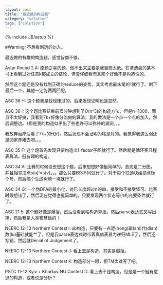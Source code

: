 ```yaml
---
layout: post
title: "最近做的构造题"
category: "solution"
tags: ["solution"]
---
```

{% include JB/setup %}

#Warning: 不想看剧透的勿入。

最近做的有趣的构造题。感觉智商不够。

Astar Round 2 A: 原题之星的题，做不出来主要是我智商太低。在渣渣豪的某本书上看到过对任意k都成立的结论，但没仔细看而且那个好像不是构造性的。

然后这个题还是没有找到正确的reduce的姿势。其实考虑最末尾的1就行了。剩下最后一个，其他一定能两两匹配。

ASC 36 H: 这个题我是找规律过的。后来发现证明也是显然。

ASC 36 I: 这个题比赛结束前15分钟想到了O(n^3)的构造方法，但是n=1000，而且不太好搞，我看到7k+好像分治向的算法，我的做法是一个点一个点的加入，然后调整边。（但是我的构造似乎出了些也许可以弥补的漏洞。。。

我放弃治疗后看了7k+的代码，然后发现不会证明为啥是对的。我觉得我这么弱还是回家养猪去吧。。。

ASC 35 F: 这个题首先发现只要构造出1-factor子图就行了。然后就是循环赛日程表算法，挺有趣的构造。

ASC 34 A: 比赛的时候没去想这个题，后来想想好像挺简单的。首先是二分图，并且相邻顶点s(u)!=s(v)。。。那么只要模3不同就行了。对于每个联通块给顶点标个号，然后搞个生成树填一填就行了。

ASC 34 G: 一个伪DFA的最小化，对已长度超过n的串，接受和不接受皆可。比赛时候想错了，然后现在觉得也挺简单的。只要发现两个状态等价的充要条件就行了。

ASC 21 E: 这个题好像是爆搜，然后没看到啥构造算法。然后parse表达式又写出翔，然后我是人类智慧做的！

NEERC 12-13 Northern Contest I: sb构造，只要有一点逻(hong)辑(shi)代(dian)数(lu)基础就能艹了。但是我parse表达式时带着真值表暴力递归MLE了，然后还写错，然后就Denial of Judgement了。

NEERC 12-13 Northern Contest J: 看上去是构造，其实是爆搜。

NEERC 12-13 Northern Contest K: 构造部分一眼，但TM太难写了吧。

PSTC 11-12 Kyiv + Kharkov NU Contest D: 看上去不是构造，但是是一个挺有意思的构造，或者说是分析？
